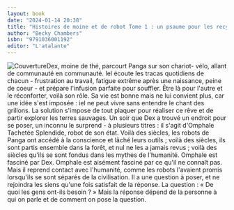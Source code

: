 ```yaml
---
layout: book
date: "2024-01-14 20:38"
title: "Histoires de moine et de robot Tome 1 : un psaume pour les recyclés sauvages"
author: "Becky Chambers"
isbn: "9791036001192"
editor: "L'atalante"
---
```

![Couverture](/img/9791036001192.jpeg)Dex, moine de thé, parcourt Panga sur son chariot- vélo, allant de communauté en communauté. Iel écoute les tracas quotidiens de chacun - frustration au travail, fatigue extrême après une naissance, peine de coeur - et prépare l'infusion parfaite pour souffler. Être là pour l'autre et le réconforter, voilà son rôle.
Sa vie est bonne mais ne lui convient plus, car une idée s'est imposée : iel ne peut vivre sans entendre le chant des grillons. La solution s'impose de tout plaquer pour réaliser ce rêve et de partir explorer les terres sauvages.
Un soir que Dex a trouvé un endroit pour se poser, un inconnu le surprend - à plusieurs titres : il s'agit d'Omphale Tachetée Splendide, robot de son état.
Voilà des siècles, les robots de Panga ont accédé à la conscience et lâché leurs outils ; voilà des siècles, ils sont partis ensemble dans la forêt, et nul ne les a jamais revus ; voilà des siècles qu'ils se sont fondus dans les mythes de l'humanité.
Omphale est fasciné par Dex. Omphale est aisément fasciné par ce qu'il ne connaît pas. Mais il reprend contact avec l'humanité, comme les robots l'avaient promis lorsqu'ils se sont séparés de la civilisation. Il a une question à poser, et ne rejoindra les siens qu'une fois satisfait de la réponse. La question : « De quoi les gens ont-ils besoin ? » Mais la réponse dépend de la personne à qui on parle et de comment on pose la question.